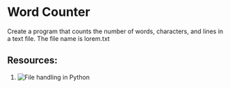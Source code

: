 # Word Counter

<p>Create a program that counts the number of words, characters, and lines in a text file. The file name is lorem.txt</p>

## Resources:

1. ![File handling in Python](https://www.youtube.com/watch?v=Sx1Hjr67xO0)
